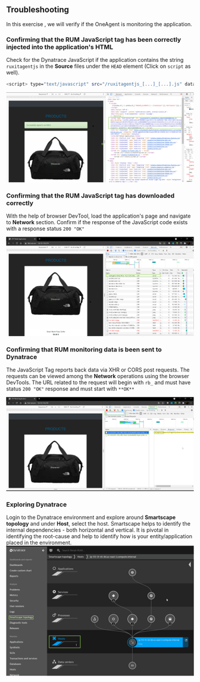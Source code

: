 ## Troubleshooting

In this exercise , we will verify if the OneAgent is monitoring the application.

### Confirming that the RUM JavaScript tag has been correctly injected into the application's HTML

Check for the Dynatrace JavaScript if the application contains the string `ruxitagentjs` in the **Source** files under the `HEAD` element (Click on `script` as well).

```bash
<script> type="text/javascript" src="/ruxitagentjs_[...]_[...].js" data-dtconfig="[...]" </script>
```

![Application-JavaScript-Tag](../../../assets/images/JSTag-Network.png)

### Confirming that the RUM JavaScript tag has downloaded correctly

With the help of browser DevTool, load the application's page and navigate to **Network** section. Confirm if the response of the JavaScript code exists with a response status `200 "OK"`

![Application-JavaScript-Tag](../../../assets/images/JSTag-Source.png)

### Confirming that RUM monitoring data is been sent to Dynatrace

The JavaScript Tag reports back data via XHR or CORS post requests. The requests can be viewed among the **Network** operations using the browser DevTools. The URL related to the request will begin with `rb_` and must have status `200 "OK"` response and must start with `**OK**`

![Application-JavaScript-Tag](../../../assets/images/JSTag-Response.png)

### Exploring Dynatrace

Login to the Dynatrace environment and explore around **Smartscape topology** and under **Host**, select the host. Smartscape helps to identify the internal dependencies - both horizontal and vertical. It is pivotal in identifying the root-cause and help to identify how is your entity/application placed in the environment.
![Smartscape](../../../assets/images/Smartscape.png)


<!-- ------------------------ -->
